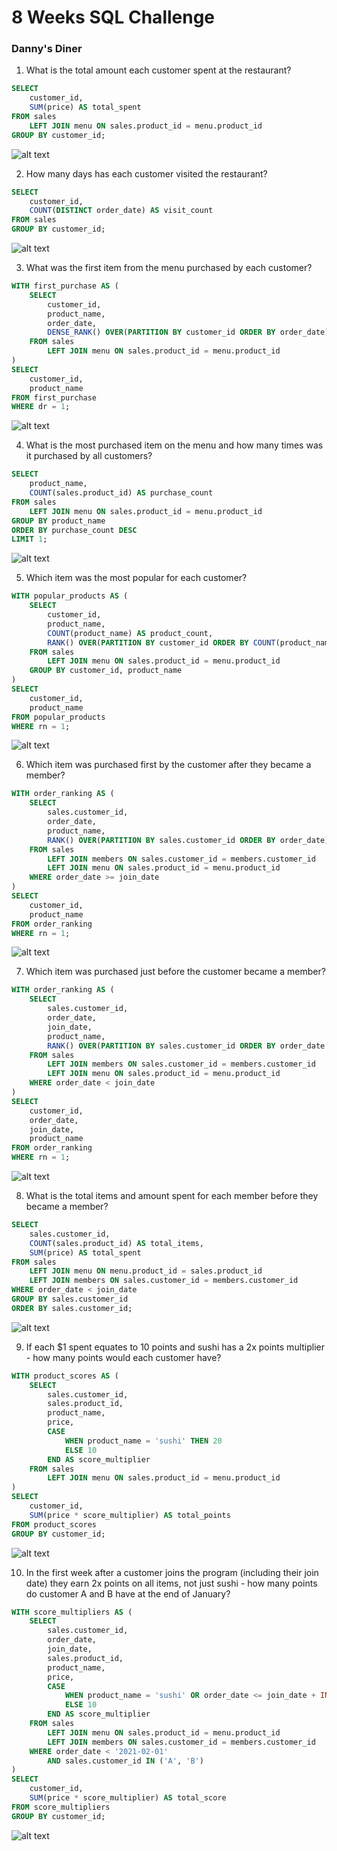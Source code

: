 # 8 Weeks SQL Challenge

### Danny's Diner
 
1. What is the total amount each customer spent at the restaurant?

```sql
SELECT
    customer_id,
    SUM(price) AS total_spent
FROM sales
    LEFT JOIN menu ON sales.product_id = menu.product_id
GROUP BY customer_id;
```

![alt text](https://github.com/Omerguleryuz/8-weeks-sql-challenge/blob/main/8%20Week%20SQL%20Challenge/Week%201%20-%20Danny's%20Diner/Screenshots/1.PNG)

2. How many days has each customer visited the restaurant?

```sql
SELECT 
    customer_id,
    COUNT(DISTINCT order_date) AS visit_count
FROM sales
GROUP BY customer_id;
```

![alt text](https://github.com/Omerguleryuz/8-weeks-sql-challenge/blob/main/8%20Week%20SQL%20Challenge/Week%201%20-%20Danny's%20Diner/Screenshots/2.PNG)

3. What was the first item from the menu purchased by each customer?

```sql
WITH first_purchase AS (
    SELECT
        customer_id,
        product_name,
        order_date,
        DENSE_RANK() OVER(PARTITION BY customer_id ORDER BY order_date) AS dr
    FROM sales
        LEFT JOIN menu ON sales.product_id = menu.product_id
)
SELECT 
    customer_id,
    product_name
FROM first_purchase
WHERE dr = 1;
```

![alt text](https://github.com/Omerguleryuz/8-weeks-sql-challenge/blob/main/8%20Week%20SQL%20Challenge/Week%201%20-%20Danny's%20Diner/Screenshots/3.PNG)

4. What is the most purchased item on the menu and how many times was it purchased by all customers?

```sql
SELECT
    product_name,
    COUNT(sales.product_id) AS purchase_count
FROM sales
    LEFT JOIN menu ON sales.product_id = menu.product_id
GROUP BY product_name
ORDER BY purchase_count DESC
LIMIT 1;
```

![alt text](https://github.com/Omerguleryuz/8-weeks-sql-challenge/blob/main/8%20Week%20SQL%20Challenge/Week%201%20-%20Danny's%20Diner/Screenshots/4.PNG)

5. Which item was the most popular for each customer?

```sql
WITH popular_products AS (
    SELECT
        customer_id,
        product_name,
        COUNT(product_name) AS product_count,
        RANK() OVER(PARTITION BY customer_id ORDER BY COUNT(product_name) DESC) AS rn
    FROM sales
        LEFT JOIN menu ON sales.product_id = menu.product_id
    GROUP BY customer_id, product_name
)
SELECT
    customer_id,
    product_name
FROM popular_products
WHERE rn = 1;
```

![alt text](https://github.com/Omerguleryuz/8-weeks-sql-challenge/blob/main/8%20Week%20SQL%20Challenge/Week%201%20-%20Danny's%20Diner/Screenshots/5.PNG)

6. Which item was purchased first by the customer after they became a member?

```sql
WITH order_ranking AS (
    SELECT 
        sales.customer_id,
        order_date,
        product_name,
        RANK() OVER(PARTITION BY sales.customer_id ORDER BY order_date) AS rn
    FROM sales 
        LEFT JOIN members ON sales.customer_id = members.customer_id
        LEFT JOIN menu ON sales.product_id = menu.product_id
    WHERE order_date >= join_date
)
SELECT 
    customer_id,
    product_name
FROM order_ranking
WHERE rn = 1;
```

![alt text](https://github.com/Omerguleryuz/8-weeks-sql-challenge/blob/main/8%20Week%20SQL%20Challenge/Week%201%20-%20Danny's%20Diner/Screenshots/6.PNG)

7. Which item was purchased just before the customer became a member?

```sql
WITH order_ranking AS (
    SELECT 
        sales.customer_id,
        order_date,
        join_date,
        product_name,
        RANK() OVER(PARTITION BY sales.customer_id ORDER BY order_date DESC) AS rn
    FROM sales 
        LEFT JOIN members ON sales.customer_id = members.customer_id
        LEFT JOIN menu ON sales.product_id = menu.product_id
    WHERE order_date < join_date
)
SELECT
    customer_id,
    order_date,
    join_date,
    product_name
FROM order_ranking
WHERE rn = 1;
```

![alt text](https://github.com/Omerguleryuz/8-weeks-sql-challenge/blob/main/8%20Week%20SQL%20Challenge/Week%201%20-%20Danny's%20Diner/Screenshots/7.PNG)

8. What is the total items and amount spent for each member before they became a member?

```sql
SELECT
    sales.customer_id,
    COUNT(sales.product_id) AS total_items,
    SUM(price) AS total_spent
FROM sales
    LEFT JOIN menu ON menu.product_id = sales.product_id
    LEFT JOIN members ON sales.customer_id = members.customer_id
WHERE order_date < join_date
GROUP BY sales.customer_id
ORDER BY sales.customer_id;
```

![alt text](https://github.com/Omerguleryuz/8-weeks-sql-challenge/blob/main/8%20Week%20SQL%20Challenge/Week%201%20-%20Danny's%20Diner/Screenshots/8.PNG)

9. If each $1 spent equates to 10 points and sushi has a 2x points multiplier - how many points would each customer have?

```sql
WITH product_scores AS (
    SELECT 
        sales.customer_id,
        sales.product_id,
        product_name,
        price,
        CASE 
            WHEN product_name = 'sushi' THEN 20 
            ELSE 10 
        END AS score_multiplier
    FROM sales
        LEFT JOIN menu ON sales.product_id = menu.product_id
)
SELECT 
    customer_id,
    SUM(price * score_multiplier) AS total_points
FROM product_scores
GROUP BY customer_id;
```

![alt text](https://github.com/Omerguleryuz/8-weeks-sql-challenge/blob/main/8%20Week%20SQL%20Challenge/Week%201%20-%20Danny's%20Diner/Screenshots/9.PNG)

10. In the first week after a customer joins the program (including their join date) they earn 2x points on 
all items, not just sushi - how many points do customer A and B have at the end of January?

```sql
WITH score_multipliers AS (
    SELECT 
        sales.customer_id,
        order_date,
        join_date,
        sales.product_id,
        product_name,
        price,
        CASE 
            WHEN product_name = 'sushi' OR order_date <= join_date + INTERVAL '7 days' THEN 20 
            ELSE 10 
        END AS score_multiplier
    FROM sales 
        LEFT JOIN menu ON sales.product_id = menu.product_id
        LEFT JOIN members ON sales.customer_id = members.customer_id
    WHERE order_date < '2021-02-01'
        AND sales.customer_id IN ('A', 'B')
)
SELECT 
    customer_id,
    SUM(price * score_multiplier) AS total_score
FROM score_multipliers
GROUP BY customer_id;
```

![alt text](https://github.com/Omerguleryuz/8-weeks-sql-challenge/blob/main/8%20Week%20SQL%20Challenge/Week%201%20-%20Danny's%20Diner/Screenshots/10.PNG)







